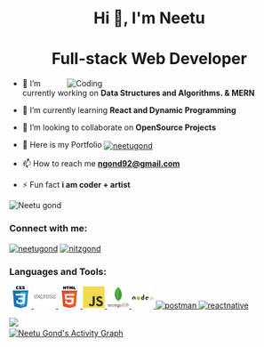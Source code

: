 <h1 align="center">Hi 👋, I'm Neetu </h1>
<h1 align="center">Full-stack Web Developer</h1>
<img align="right" alt="Coding" width="400" src="https://res.cloudinary.com/practicaldev/image/fetch/s--2bZIjPGC--/c_limit%2Cf_auto%2Cfl_progressive%2Cq_66%2Cw_880/https://dev-to-uploads.s3.amazonaws.com/i/d4tvukbt5mra37cvwklk.gif">

- 🔭 I’m currently working on **Data Structures and Algorithms. & MERN**

- 🌱 I’m currently learning **React and Dynamic Programming**

- 👯 I’m looking to collaborate on **OpenSource Projects**

- 🤝 Here is my Portfolio <a href="https://my-porfolio-neetugond.vercel.app/" target="blank"><img align="center" src="https://www.svgrepo.com/show/291476/briefcase-portfolio.svg" alt="neetugond" height="20" width="30" /></a>

- 📫 How to reach me **ngond92@gmail.com**

- ⚡ Fun fact **i am coder + artist**
<p align="left"> <img src="https://komarev.com/ghpvc/?username=neetugond&label=Profile%20views&color=0e75b6&style=flat" alt="Neetu gond" /> </p>
<h3 align="left">Connect with me:</h3>
<p align="left">
<a href="https://www.linkedin.com/in/neetu-gond-104992230/" target="blank"><img align="center" src="https://raw.githubusercontent.com/rahuldkjain/github-profile-readme-generator/master/src/images/icons/Social/linked-in-alt.svg" alt="neetugond" height="30" width="40" /></a>
<a href="https://www.instagram.com/nitzgond/" target="blank"><img align="center" src="https://raw.githubusercontent.com/rahuldkjain/github-profile-readme-generator/master/src/images/icons/Social/instagram.svg" alt="nitzgond" height="30" width="40" /></a>
</p>

<h3 align="left">Languages and Tools:</h3>
<p align="left"> <a href="https://www.w3schools.com/css/" target="_blank" rel="noreferrer"> 
<img src="https://raw.githubusercontent.com/devicons/devicon/master/icons/css3/css3-original-wordmark.svg" alt="css3" width="40" height="40"/> </a> <a href="https://expressjs.com" target="_blank" rel="noreferrer"> <img src="https://raw.githubusercontent.com/devicons/devicon/master/icons/express/express-original-wordmark.svg" alt="express" width="40" height="40"/> </a> <a href="https://www.w3.org/html/" target="_blank" rel="noreferrer"> <img src="https://raw.githubusercontent.com/devicons/devicon/master/icons/html5/html5-original-wordmark.svg" alt="html5" width="40" height="40"/> </a> <a href="https://developer.mozilla.org/en-US/docs/Web/JavaScript" target="_blank" rel="noreferrer"> <img src="https://raw.githubusercontent.com/devicons/devicon/master/icons/javascript/javascript-original.svg" alt="javascript" width="40" height="40"/> </a> <a href="https://www.mongodb.com/" target="_blank" rel="noreferrer"> <img src="https://raw.githubusercontent.com/devicons/devicon/master/icons/mongodb/mongodb-original-wordmark.svg" alt="mongodb" width="40" height="40"/> </a> <a href="https://nodejs.org" target="_blank" rel="noreferrer"> <img src="https://raw.githubusercontent.com/devicons/devicon/master/icons/nodejs/nodejs-original-wordmark.svg" alt="nodejs" width="40" height="40"/> </a> <a href="https://postman.com" target="_blank" rel="noreferrer"> <img src="https://www.vectorlogo.zone/logos/getpostman/getpostman-icon.svg" alt="postman" width="40" height="40"/> </a> <a href="https://reactnative.dev/" target="_blank" rel="noreferrer"> <img src="https://reactnative.dev/img/header_logo.svg" alt="reactnative" width="40" height="40"/> </a> </p>

<img src="https://github-readme-stats.vercel.app/api?username=neetugond&&show_icons=true&title_color=ffffff&icon_color=bb2acf&text_color=daf7dc&bg_color=151515">
<div>
  <a href="https://github.com/neetugond/github-readme-activity-graph"><img alt="Neetu Gond's Activity Graph" src="https://activity-graph.herokuapp.com/graph?username=neetugond&bg_color=0D1117&color=5BCDEC&line=5BCDEC&point=FFFFFF&hide_border=true" /></a>
</div>
